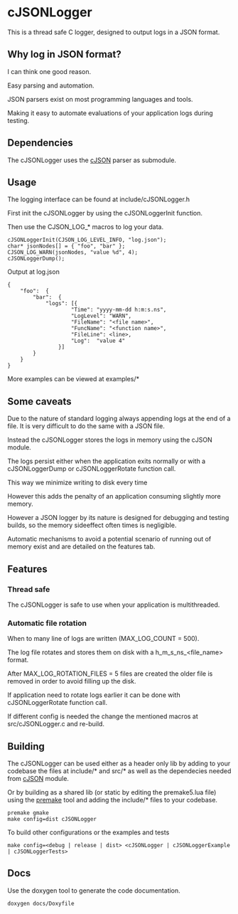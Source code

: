# cJSONLogger
This is a thread safe C logger, designed to output logs in a JSON format.

## Why log in JSON format?
I can think one good reason.

Easy parsing and automation.

JSON parsers exist on most programming languages and tools.

Making it easy to automate evaluations of your application logs during testing.

## Dependencies
The cJSONLogger uses the [cJSON](https://github.com/DaveGamble/cJSON) parser as submodule.

## Usage
The logging interface can be found at include/cJSONLogger.h

First init the cJSONLogger by using the cJSONLoggerInit function.

Then use the CJSON_LOG_* macros to log your data.

```
cJSONLoggerInit(CJSON_LOG_LEVEL_INFO, "log.json");
char* jsonNodes[] = { "foo", "bar" };
CJSON_LOG_WARN(jsonNodes, "value %d", 4);
cJSONLoggerDump();
```

Output at log.json
```
{
	"foo":	{
		"bar":	{
			"logs":	[{
					"Time":	"yyyy-mm-dd h:m:s.ns",
					"LogLevel":	"WARN",
					"FileName":	"<file name>",
					"FuncName":	"<function name>",
					"FileLine":	<line>,
					"Log":	"value 4"
				}]
		}
	}
}
```

More examples can be viewed at examples/*

## Some caveats
Due to the nature of standard logging always appending logs at the end of a file. It is very difficult to do the same with a JSON file.

Instead the cJSONLogger stores the logs in memory using the cJSON module.

The logs persist either when the application exits normally or with a cJSONLoggerDump or cJSONLoggerRotate function call.

This way we minimize writing to disk every time

However this adds the penalty of an application consuming slightly more memory.

However a JSON logger by its nature is designed for debugging and testing builds, so the memory sideeffect often times is negligible.

Automatic mechanisms to avoid a potential scenario of running out of memory exist and are detailed on the features tab.

## Features

### Thread safe
The cJSONLogger is safe to use when your application is multithreaded.

### Automatic file rotation
When to many line of logs are written (MAX_LOG_COUNT = 500).

The log file rotates and stores them on disk with a h_m_s_ns_<file_name> format.

After MAX_LOG_ROTATION_FILES = 5 files are created the older file is removed in order to avoid filling up the disk.

If application need to rotate logs earlier it can be done with cJSONLoggerRotate function call.

If different config is needed the change the mentioned macros at src/cJSONLogger.c and re-build.

## Building
The cJSONLogger can be used either as a header only lib by adding to your codebase the files at include/* and src/* as well as the dependecies needed from [cJSON](https://github.com/DaveGamble/cJSON) module.

Or by building as a shared lib (or static by editing the premake5.lua file) using the [premake](https://premake.github.io) tool and adding the include/* files to your codebase.

```
premake gmake
make config=dist cJSONLogger
```
To build other configurations or the examples and tests
```
make config=<debug | release | dist> <cJSONLogger | cJSONLoggerExample | cJSONLoggerTests>
```

## Docs
Use the doxygen tool to generate the code documentation.
```
doxygen docs/Doxyfile
```
